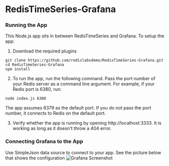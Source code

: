 # RedisTimeSeries-Grafana

### Running the App

This Node.js app sits in between RedisTimeSeries and Grafana. To setup the app:

1. Download the required plugins
````
git clone https://github.com/redislabsdemo/RedisTimeSeries-Grafana.git
cd RedisTimeSeries-Grafana
npm install 
````

2. To run the app, run the following command. Pass the port number of your Redis server as a command line argument. For example, if your Redis port is 6380, run:
````
node index.js 6380
````
The app assumes 6379 as the default port. If you do not pass the port number, it connects to Redis on the default port.

3. Verify whether the app is running by opening http://localhost:3333. It is working as long as it doesn't throw a 404 error.

### Connecting Grafana to the App

Use SimpleJson data source to connect to your app. See the picture below that shows the configuration
![Grafana Screenshot](https://raw.githubusercontent.com/redislabsdemo/RedisTimeSeries-Grafana/master/GrafanaScreenshot.png)
